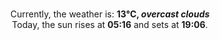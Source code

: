 <p  align="center"><br/>Currently, the weather is: <b> 13°C, <i>overcast clouds</i></b></br>Today, the sun rises at <b>05:16</b> and sets at <b>19:06</b>.</p>